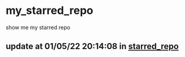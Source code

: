 # my_starred_repo
show me my starred repo

update at 01/05/22 20:14:08 in [starred_repo](./index.html)
---

